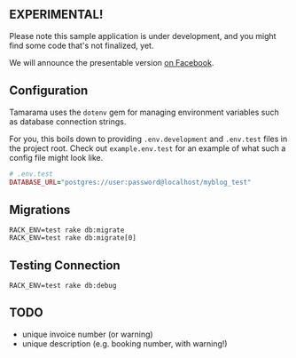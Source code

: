 ## EXPERIMENTAL!

Please note this sample application is under development, and you might find some code that's not finalized, yet.

We will announce the presentable version [on Facebook](http://fb.me/trailblazer.to).

## Configuration

Tamarama uses the `dotenv` gem for managing environment variables such as database connection strings.

For you, this boils down to providing `.env.development` and `.env.test` files in the project root. Check out `example.env.test` for an example of what such a config file might look like.

```ruby
# .env.test
DATABASE_URL="postgres://user:password@localhost/myblog_test"
```

## Migrations

```
RACK_ENV=test rake db:migrate
RACK_ENV=test rake db:migrate[0]
```

## Testing Connection

```
RACK_ENV=test rake db:debug
```


## TODO

* unique invoice number (or warning)
* unique description (e.g. booking number, with warning!)
